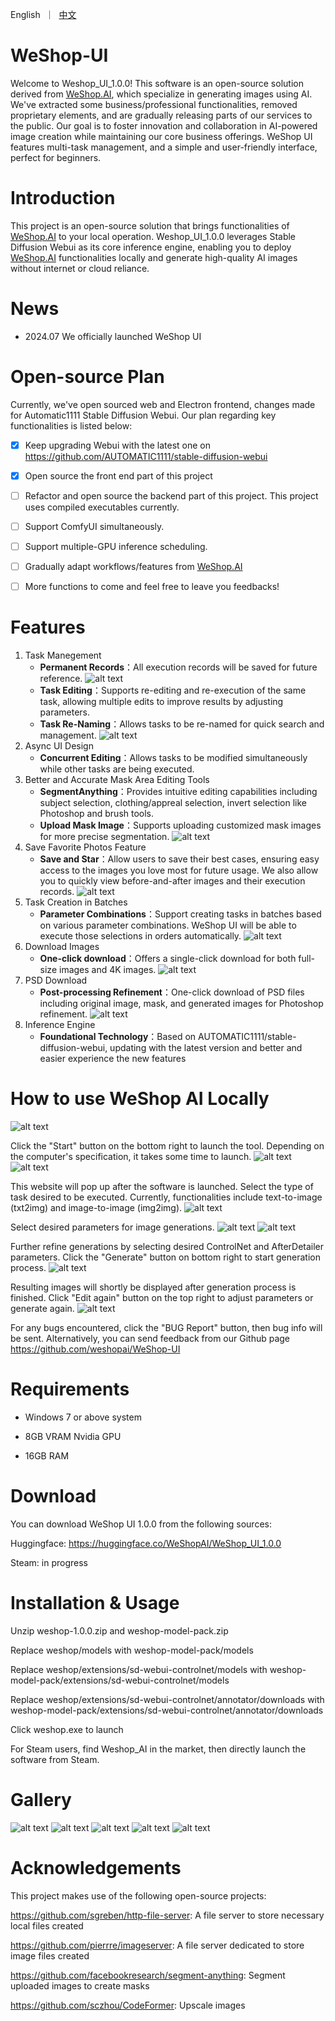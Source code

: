 <p align="left">
    English</a>&nbsp ｜ &nbsp<a href="README_CN.md">中文</a>&nbsp
</p>

# WeShop-UI

Welcome to Weshop_UI_1.0.0! This software is an open-source solution derived from [WeShop.AI](https://weshop.ai), which specialize in generating images using AI. We've extracted some business/professional functionalities, removed proprietary elements, and are gradually releasing parts of our services to the public. Our goal is to foster innovation and collaboration in AI-powered image creation while maintaining our core business offerings. WeShop UI features multi-task management, and a simple and user-friendly interface, perfect for beginners.

# Introduction

This project is an open-source solution that brings functionalities of [WeShop.AI](https://weshop.ai) to your local operation. Weshop_UI_1.0.0 leverages Stable Diffusion Webui as its core inference engine, enabling you to deploy [WeShop.AI](https://weshop.ai) functionalities locally and generate high-quality AI images without internet or cloud reliance.

# News

* 2024.07 We officially launched WeShop UI

# Open-source Plan

Currently, we've open sourced web and Electron frontend, changes made for Automatic1111 Stable Diffusion Webui. Our plan regarding key functionalities is listed below:

- [x] Keep upgrading Webui with the latest one on https://github.com/AUTOMATIC1111/stable-diffusion-webui
      
- [x] Open source the front end part of this project

- [ ] Refactor and open source the backend part of this project. This project uses compiled executables currently.

- [ ] Support ComfyUI simultaneously.

- [ ] Support multiple-GPU inference scheduling.
  
- [ ] Gradually adapt workflows/features from [WeShop.AI](https://weshop.ai)

- [ ] More functions to come and feel free to leave you feedbacks!


# Features

1. Task Manegement
   * **Permanent Records**：All execution records will be saved for future reference.
     ![alt text](https://github.com/weshopai/WeShop-UI/blob/main/screenshots/feature_1_en.png?raw=true)
   * **Task Editing**：Supports re-editing and re-execution of the same task, allowing multiple edits to improve results by adjusting parameters.
   * **Task Re-Naming**：Allows tasks to be re-named for quick search and management.
     ![alt text](https://github.com/weshopai/WeShop-UI/blob/main/screenshots/feature_2_en.png?raw=true)
2. Async UI Design
   * **Concurrent Editing**：Allows tasks to be modified simultaneously while other tasks are being executed.
3. Better and Accurate Mask Area Editing Tools
   * **SegmentAnything**：Provides intuitive editing capabilities including subject selection, clothing/appreal selection, invert selection like Photoshop and brush tools.
   * **Upload Mask Image**：Supports uploading customized mask images for more precise segmentation.
     ![alt text](https://github.com/weshopai/WeShop-UI/blob/main/screenshots/feature_3_en.png?raw=true)
4. Save Favorite Photos Feature 
   * **Save and Star**：Allow users to save their best cases, ensuring easy access to the images you love most for future usage. We also allow you to quickly view before-and-after 
     images and their execution records.
     ![alt text](https://github.com/weshopai/WeShop-UI/blob/main/screenshots/feature_4_en.png?raw=true)
5. Task Creation in Batches
   * **Parameter Combinations**：Support creating tasks in batches based on various parameter combinations. WeShop UI will be able to execute those selections in orders automatically.
     ![alt text](https://github.com/weshopai/WeShop-UI/blob/main/screenshots/feature_5_en.png?raw=true)
6. Download Images
   * **One-click download**：Offers a single-click download for both full-size images and 4K images.
     ![alt text](https://github.com/weshopai/WeShop-UI/blob/main/screenshots/feature_6_en.png?raw=true)
7. PSD Download
   * **Post-processing Refinement**：One-click download of PSD files including original image, mask, and generated images for Photoshop refinement.
     ![alt text](https://github.com/weshopai/WeShop-UI/blob/main/screenshots/feature_7_en.png?raw=true)
8. Inference Engine
   * **Foundational Technology**：Based on AUTOMATIC1111/stable-diffusion-webui, updating with the latest version and better and easier experience the new features 

# How to use WeShop AI Locally
![alt text](https://github.com/weshopai/WeShop-UI/blob/main/screenshots/1.png?raw=true)

Click the "Start" button on the bottom right to launch the tool. Depending on the computer's specification, it takes some time to launch.
![alt text](https://github.com/weshopai/WeShop-UI/blob/main/screenshots/2.png?raw=true)
![alt text](https://github.com/weshopai/WeShop-UI/blob/main/screenshots/3.png?raw=true)

This website will pop up after the software is launched. Select the type of task desired to be executed. Currently, functionalities include text-to-image (txt2img) and image-to-image (img2img).
![alt text](https://github.com/weshopai/WeShop-UI/blob/main/screenshots/4.png?raw=true)

Select desired parameters for image generations.
![alt text](https://github.com/weshopai/WeShop-UI/blob/main/screenshots/5.png?raw=true)
![alt text](https://github.com/weshopai/WeShop-UI/blob/main/screenshots/6.png?raw=true)

Further refine generations by selecting desired ControlNet and AfterDetailer parameters. Click the "Generate" button on bottom right to start generation process.
![alt text](https://github.com/weshopai/WeShop-UI/blob/main/screenshots/7.png?raw=true)

Resulting images will shortly be displayed after generation process is finished. Click "Edit again" button on the top right to adjust parameters or generate again.
![alt text](https://github.com/weshopai/WeShop-UI/blob/main/screenshots/8.png?raw=true)

For any bugs encountered, click the "BUG Report" button, then bug info will be sent. Alternatively, you can send feedback from our Github page <https://github.com/weshopai/WeShop-UI>

# Requirements

- Windows 7 or above system
  
- 8GB VRAM Nvidia GPU
  
- 16GB RAM

# Download

You can download WeShop UI 1.0.0 from the following sources:

Huggingface: <https://huggingface.co/WeShopAI/WeShop_UI_1.0.0>

Steam: in progress

# Installation & Usage

Unzip weshop-1.0.0.zip and weshop-model-pack.zip

Replace weshop/models with weshop-model-pack/models

Replace weshop/extensions/sd-webui-controlnet/models with weshop-model-pack/extensions/sd-webui-controlnet/models

Replace weshop/extensions/sd-webui-controlnet/annotator/downloads with weshop-model-pack/extensions/sd-webui-controlnet/annotator/downloads

Click weshop.exe to launch

For Steam users, find Weshop_AI in the market, then directly launch the software from Steam.

# Gallery

![alt text](https://github.com/weshopai/WeShop-UI/blob/main/screenshots/9.png?raw=true)
![alt text](https://github.com/weshopai/WeShop-UI/blob/main/screenshots/10.png?raw=true)
![alt text](https://github.com/weshopai/WeShop-UI/blob/main/screenshots/11.png?raw=true)
![alt text](https://github.com/weshopai/WeShop-UI/blob/main/screenshots/12.png?raw=true)
![alt text](https://github.com/weshopai/WeShop-UI/blob/main/screenshots/13.png?raw=true)



# Acknowledgements

This project makes use of the following open-source projects:

<https://github.com/sgreben/http-file-server>: A file server to store necessary local files created

<https://github.com/pierrre/imageserver>: A file server dedicated to store image files created

<https://github.com/facebookresearch/segment-anything>: Segment uploaded images to create masks

<https://github.com/sczhou/CodeFormer>: Upscale images
